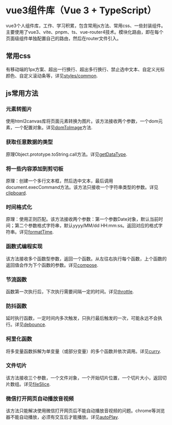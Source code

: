 # vue3组件库（Vue 3 + TypeScript）
vue3个人组件库，工作、学习积累，包含常用js方法、常用css、一些封装组件。  
主要使用了vue3、vite、pnpm、ts、vue-router4技术。模块化路由，即在每个页面级组件单独配置自己的路由，然后在router文件引入。

## 常用css
有移动端的1px方案、超出一行换行、超出多行换行、禁止选中文本、自定义光标颜色、自定义滚动条等，详见[styles/common](./src/styles/common.css).

## js常用方法
### 元素转图片
使用html2canvas库将页面元素转换为图片。该方法接收两个参数，一个dom元素，一个配置对象。详见[domToImage](./src/utils/domToImg.ts)方法.  
### 获取任意数据的类型
原理Object.prototype.toString.call方法。详见[getDataType](./src/utils/index.ts).  
### 将一些内容添加到剪切板
原理：创建一个多行文本框，然后选中文本，最后调用document.execCommand方法。该方法只接收一个字符串类型的参数。详见[clipboard](./src/utils/index.ts).  
### 时间格式化
原理：使用正则匹配。该方法接收两个参数：第一个参数Date对象，默认当前时间；第二个参数格式字符串，默认yyyy/MM/dd HH:mm:ss。返回对应的格式字符串。详见[formatTime](./src/utils/index.ts).  
### 函数式编程实现
该方法接收多个函数型参数，返回一个函数。从左往右执行每个函数，上个函数的返回值会作为下个函数的参数。详见[compose](./src/utils/index.ts).  
### 节流函数
函数第一次执行后，下次执行需要间隔一定的时间。详见[throttle](./src/utils/index.ts).  
### 防抖函数
延时执行函数，一定时间内多次触发，只执行最后触发的一次，可能永远不会执行。详见[debounce](./src/utils/index.ts).  
### 柯里化函数
将多变量函数拆解为单变量（或部分变量）的多个函数并依次调用。详见[curry](./src/utils/index.ts).  
### 文件切片
该方法接收三个参数，一个文件对象，一个开始切片位置，一个切片大小，返回切片数组。详见[fileSlice](./src/utils/index.ts).  
### 微信打开网页自动播放音视频
该方法只能解决使用微信打开网页后不能自动播放音视频的问题。chrome等浏览器不能自动播放，必须有交互后才能播放。详见[autoPlay](./src/utils/wxAutoPlay.ts).  
